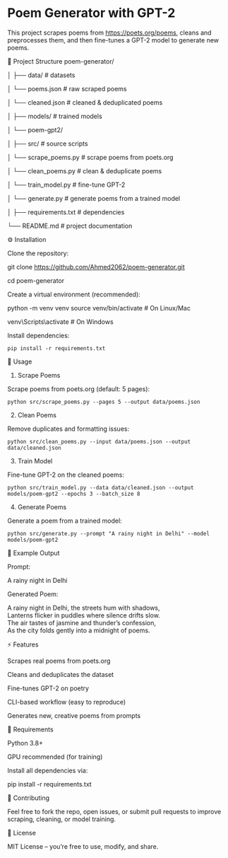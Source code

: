 # Poem Generator with GPT-2

This project scrapes poems from  https://poets.org/poems, cleans and preprocesses them, and then fine-tunes a GPT-2 model to generate new poems.

📂 Project Structure
poem-generator/

│
├── data/                   # datasets

│          └── poems.json          # raw scraped poems

│    └── cleaned.json        # cleaned & deduplicated poems

│
├── models/                 # trained models

│   └── poem-gpt2/          

│
├── src/                    # source scripts

│   └── scrape_poems.py     # scrape poems from poets.org

│   └── clean_poems.py      # clean & deduplicate poems

│   └── train_model.py      # fine-tune GPT-2

│   └── generate.py         # generate poems from a trained model

│
├── requirements.txt        # dependencies

└── README.md               # project documentation

⚙️ Installation

Clone the repository:

git clone https://github.com/Ahmed2062/poem-generator.git

cd poem-generator


Create a virtual environment (recommended):

python -m venv venv
source venv/bin/activate   # On Linux/Mac

venv\Scripts\activate      # On Windows


Install dependencies:

    pip install -r requirements.txt

📝 Usage
1. Scrape Poems

Scrape poems from poets.org (default: 5 pages):

    python src/scrape_poems.py --pages 5 --output data/poems.json

2. Clean Poems

Remove duplicates and formatting issues:

    python src/clean_poems.py --input data/poems.json --output data/cleaned.json

3. Train Model

Fine-tune GPT-2 on the cleaned poems:

    python src/train_model.py --data data/cleaned.json --output models/poem-gpt2 --epochs 3 --batch_size 8

4. Generate Poems

Generate a poem from a trained model:

    python src/generate.py --prompt "A rainy night in Delhi" --model models/poem-gpt2

🎯 Example Output

Prompt:

A rainy night in Delhi


Generated Poem:

A rainy night in Delhi, the streets hum with shadows,  
Lanterns flicker in puddles where silence drifts slow.  
The air tastes of jasmine and thunder’s confession,  
As the city folds gently into a midnight of poems.  

⚡ Features

Scrapes real poems from poets.org

Cleans and deduplicates the dataset

Fine-tunes GPT-2 on poetry

CLI-based workflow (easy to reproduce)

Generates new, creative poems from prompts

📌 Requirements

Python 3.8+

GPU recommended (for training)

Install all dependencies via:

pip install -r requirements.txt

🤝 Contributing

Feel free to fork the repo, open issues, or submit pull requests to improve scraping, cleaning, or model training.

📜 License

MIT License – you’re free to use, modify, and share.
